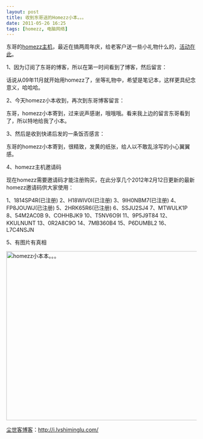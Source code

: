 ```yaml
---
layout: post
title: 收到东哥送的Homezz小本。。。
date: 2011-05-26 16:25
tags: [homezz, 电脑网络]
---
```

东哥的<a href="http://homezz.com/" target="_blank">homezz主机</a>，最近在搞两周年庆，给老客户送一些小礼物什么的，<a href="http://www.storyday.com/html/y2011/2986_homezz-anniversary-2.html" target="_blank">活动在此</a>。

1、因为订阅了东哥的博客，所以在第一时间看到了博客，然后留言：

话说从09年11月就开始用homezz了，坐等礼物中，希望是笔记本，这样更具纪念意义，哈哈哈。

2、今天homezz小本收到，再次到东哥博客留言：

东哥，homezz小本寄到，过来说声感谢，哦哦哦。看来我上边的留言东哥看到了，所以特地给我了小本。

3、然后是收到快递后发的一条饭否感言：

东哥的homezz小本寄到，很精致，发黄的纸张，给人以不敢乱涂写的小心翼翼感。

4、homezz主机邀请码

现在homezz需要邀请码才能注册购买，在此分享几个2012年2月12日更新的最新homezz邀请码供大家使用：

1、1814SP4R(已注册)
2、H18WIV0I(已注册)
3、9IH0NBM7(已注册)
4、FP8JOUWJ(已注册)
5、2HRK65R6(已注册)
6、SSJU2SJ4
7、MTWULK1P
8、54M2AC0B
9、COHHBJK9
10、T5NV6O9I
11、9P5J9T84
12、KKULNUNT
13、0R2A8C9O
14、7MB360B4
15、P6DUMBL2
16、L7C4NSJN

5、有图片有真相

<a href="http://s3.homezz.com/201105/1170/4853_o.jpg"><img class="alignnone" title="homezz小本本。。。" src="http://s3.homezz.com/201105/1170/4853_o.jpg" alt="homezz小本本。。。" width="596" height="447" /></a>

<a href="http://i.lvshiminglu.com/">尘世客博客</a>：<a href="http://i.lvshiminglu.com/">http://i.lvshiminglu.com/</a>

